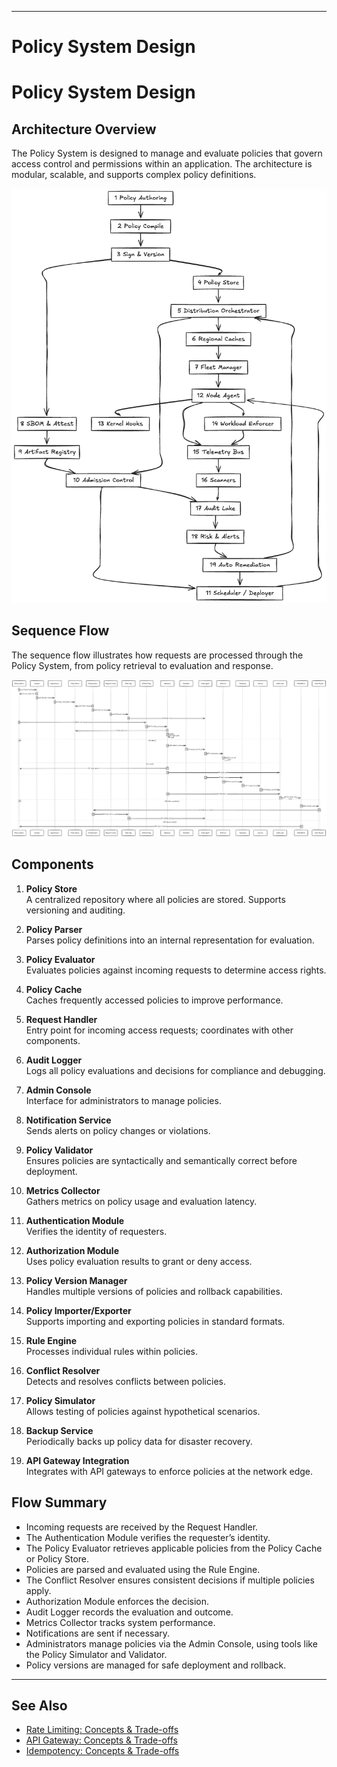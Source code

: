 
---
# Policy System Design
# Policy System Design

## Architecture Overview

The Policy System is designed to manage and evaluate policies that govern access control and permissions within an application. The architecture is modular, scalable, and supports complex policy definitions.

![Architecture Diagram](policy-system.excalidraw.png)

## Sequence Flow

The sequence flow illustrates how requests are processed through the Policy System, from policy retrieval to evaluation and response.

![Sequence Flow Diagram](policy-system-sequence.excalidraw.png)

## Components

1. **Policy Store**  
   A centralized repository where all policies are stored. Supports versioning and auditing.

2. **Policy Parser**  
   Parses policy definitions into an internal representation for evaluation.

3. **Policy Evaluator**  
   Evaluates policies against incoming requests to determine access rights.

4. **Policy Cache**  
   Caches frequently accessed policies to improve performance.

5. **Request Handler**  
   Entry point for incoming access requests; coordinates with other components.

6. **Audit Logger**  
   Logs all policy evaluations and decisions for compliance and debugging.

7. **Admin Console**  
   Interface for administrators to manage policies.

8. **Notification Service**  
   Sends alerts on policy changes or violations.

9. **Policy Validator**  
   Ensures policies are syntactically and semantically correct before deployment.

10. **Metrics Collector**  
    Gathers metrics on policy usage and evaluation latency.

11. **Authentication Module**  
    Verifies the identity of requesters.

12. **Authorization Module**  
    Uses policy evaluation results to grant or deny access.

13. **Policy Version Manager**  
    Handles multiple versions of policies and rollback capabilities.

14. **Policy Importer/Exporter**  
    Supports importing and exporting policies in standard formats.

15. **Rule Engine**  
    Processes individual rules within policies.

16. **Conflict Resolver**  
    Detects and resolves conflicts between policies.

17. **Policy Simulator**  
    Allows testing of policies against hypothetical scenarios.

18. **Backup Service**  
    Periodically backs up policy data for disaster recovery.

19. **API Gateway Integration**  
    Integrates with API gateways to enforce policies at the network edge.

## Flow Summary

- Incoming requests are received by the Request Handler.
- The Authentication Module verifies the requester’s identity.
- The Policy Evaluator retrieves applicable policies from the Policy Cache or Policy Store.
- Policies are parsed and evaluated using the Rule Engine.
- The Conflict Resolver ensures consistent decisions if multiple policies apply.
- Authorization Module enforces the decision.
- Audit Logger records the evaluation and outcome.
- Metrics Collector tracks system performance.
- Notifications are sent if necessary.
- Administrators manage policies via the Admin Console, using tools like the Policy Simulator and Validator.
- Policy versions are managed for safe deployment and rollback.

---

## See Also
- [Rate Limiting: Concepts & Trade-offs](../../components/rate-limiter.md)
- [API Gateway: Concepts & Trade-offs](../../components/api-gateway.md)
- [Idempotency: Concepts & Trade-offs](../../components/idempotency.md)

